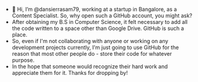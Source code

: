 - 👋 Hi, I’m @dansierrasam79, working at a startup in Bangalore, as a Content Specialist. So, why open such a GitHub account, you might ask?
- After obtaining my B.S in Computer Science, it felt necessary to add all the code written to a space other than Google Drive. GitHub is such a place. 
- So, even if I'm not collaborating with anyone or working on any development projects currently, I'm just going to use GitHub for the reason that most other people do - store their code for whatever purpose.
- In the hope that someone would recognize their hard work and appreciate them for it.
Thanks for dropping by!

<!---
dansierrasam79/dansierrasam79 is a ✨ special ✨ repository because its `README.md` (this file) appears on your GitHub profile.
You can click the Preview link to take a look at your changes.
--->
